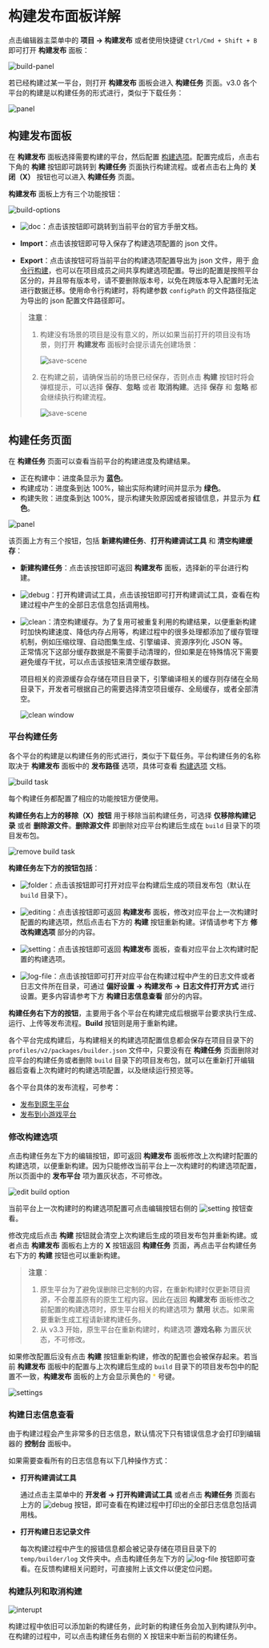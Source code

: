 # 构建发布面板详解

点击编辑器主菜单中的 **项目 -> 构建发布** 或者使用快捷键 `Ctrl/Cmd + Shift + B` 即可打开 **构建发布** 面板：

![build-panel](./build-panel/build-panel.png)

若已经构建过某一平台，则打开 **构建发布** 面板会进入 **构建任务** 页面。v3.0 各个平台的构建是以构建任务的形式进行，类似于下载任务：

![panel](./build-panel/panel.png)

## 构建发布面板

在 **构建发布** 面板选择需要构建的平台，然后配置 [构建选项](build-options.md)。配置完成后，点击右下角的 **构建** 按钮即可跳转到 **构建任务** 页面执行构建流程。或者点击右上角的 **关闭（X）** 按钮也可以进入 **构建任务** 页面。

**构建发布** 面板上方有三个功能按钮：

![build-options](./build-panel/build-options.png)

- ![doc](./build-panel/doc.png)：点击该按钮即可跳转到当前平台的官方手册文档。

- **Import**：点击该按钮即可导入保存了构建选项配置的 json 文件。

- **Export**：点击该按钮可将当前平台的构建选项配置导出为 json 文件，用于 [命令行构建](publish-in-command-line.md)，也可以在项目成员之间共享构建选项配置。导出的配置是按照平台区分的，并且带有版本号，请不要删除版本号，以免在跨版本导入配置时无法进行数据迁移。使用命令行构建时，将构建参数 `configPath` 的文件路径指定为导出的 json 配置文件路径即可。

> **注意**：
>
> 1. 构建没有场景的项目是没有意义的，所以如果当前打开的项目没有场景，则打开 **构建发布** 面板时会提示请先创建场景：
>
>     ![save-scene](./build-panel/create-scene-first.png)
>
> 2. 在构建之前，请确保当前的场景已经保存，否则点击 **构建** 按钮时将会弹框提示，可以选择 **保存**、**忽略** 或者 **取消构建**。选择 **保存** 和 **忽略** 都会继续执行构建流程。
>
>     ![save-scene](./build-panel/save-scene.png)

## 构建任务页面

在 **构建任务** 页面可以查看当前平台的构建进度及构建结果。

- 正在构建中：进度条显示为 **蓝色**。
- 构建成功：进度条到达 100%，输出实际构建时间并显示为 **绿色**。
- 构建失败：进度条到达 100%，提示构建失败原因或者报错信息，并显示为 **红色**。

![panel](./build-panel/build-page.png)

该页面上方有三个按钮，包括 **新建构建任务**、**打开构建调试工具** 和 **清空构建缓存**：

- **新建构建任务**：点击该按钮即可返回 **构建发布** 面板，选择新的平台进行构建。

- ![debug](./build-panel/debug.png)：打开构建调试工具，点击该按钮即可打开构建调试工具，查看在构建过程中产生的全部日志信息包括调用栈。

- ![clean](./build-panel/clean.png)：清空构建缓存。为了复用可被重复利用的构建结果，以便重新构建时加快构建速度、降低内存占用等，构建过程中的很多处理都添加了缓存管理机制，例如压缩纹理、自动图集生成、引擎编译、资源序列化 JSON 等。<br>正常情况下这部分缓存数据是不需要手动清理的，但如果是在特殊情况下需要避免缓存干扰，可以点击该按钮来清空缓存数据。

  项目相关的资源缓存会存储在项目目录下，引擎编译相关的缓存则存储在全局目录下，开发者可根据自己的需要选择清空项目缓存、全局缓存，或者全部清空。

  ![clean window](./build-panel/clean-window.png)

### 平台构建任务

各个平台的构建是以构建任务的形式进行，类似于下载任务。平台构建任务的名称取决于 **构建发布** 面板中的 **发布路径** 选项，具体可查看 [构建选项](build-options.md) 文档。

![build task](./build-panel/build-task.png)

每个构建任务都配置了相应的功能按钮方便使用。

**构建任务右上方的移除（X）按钮** 用于移除当前构建任务，可选择 **仅移除构建记录** 或者 **删除源文件**。**删除源文件** 即删除对应平台构建后生成在 `build` 目录下的项目发布包。

![remove build task](./build-panel/remove-build-task.png)

**构建任务左下方的按钮包括**：

- ![folder](./build-panel/folder.png)：点击该按钮即可打开对应平台构建后生成的项目发布包（默认在 `build` 目录下）。

- ![editing](./build-panel/editing.png)：点击该按钮即可返回 **构建发布** 面板，修改对应平台上一次构建时配置的构建选项，然后点击右下方的 **构建** 按钮重新构建。详情请参考下方 **修改构建选项** 部分的内容。

- ![setting](./build-panel/view_build_parameter.png)：点击该按钮即可返回 **构建发布** 面板，查看对应平台上次构建时配置的构建选项。

- ![log-file](./build-panel/log-file.png)：点击该按钮即可打开对应平台在构建过程中产生的日志文件或者日志文件所在目录，可通过 **偏好设置 -> 构建发布 -> 日志文件打开方式** 进行设置。更多内容请参考下方 **构建日志信息查看** 部分的内容。

**构建任务右下方的按钮**，主要用于各个平台在构建完成后根据平台要求执行生成、运行、上传等发布流程。**Build** 按钮则是用于重新构建。

各个平台完成构建后，与构建相关的构建选项配置信息都会保存在项目目录下的 `profiles/v2/packages/builder.json` 文件中，只要没有在 **构建任务** 页面删除对应平台的构建任务或者删除 `build` 目录下的项目发布包，就可以在重新打开编辑器后查看上次构建时的构建选项配置，以及继续运行预览等。

各个平台具体的发布流程，可参考：

- [发布到原生平台](native-options.md)
- [发布到小游戏平台](publish-mini-game.md)

### 修改构建选项

点击构建任务左下方的编辑按钮，即可返回 **构建发布** 面板修改上次构建时配置的构建选项，以便重新构建。因为只能修改当前平台上一次构建时的构建选项配置，所以页面中的 **发布平台** 项为置灰状态，不可修改。

![edit build option](./build-panel/edit-build-option.png)

当前平台上一次构建时的构建选项配置可点击编辑按钮右侧的 ![setting](./build-panel/view_build_parameter.png) 按钮查看。

修改完成后点击 **构建** 按钮就会清空上次构建后生成的项目发布包并重新构建。或者点击 **构建发布** 面板右上方的 **X** 按钮返回 **构建任务** 页面，再点击平台构建任务右下方的 **构建** 按钮也可以重新构建。

> **注意**：
>
> 1. 原生平台为了避免误删除已定制的内容，在重新构建时仅更新项目资源，不会覆盖原有的原生工程内容。因此在返回 **构建发布** 面板修改之前配置的构建选项时，原生平台相关的构建选项为 **禁用** 状态。如果需要重新生成工程请新建构建任务。
> 2. 从 v3.3 开始，原生平台在重新构建时，构建选项 **游戏名称** 为置灰状态，不可修改。

如果修改配置后没有点击 **构建** 按钮重新构建，修改的配置也会被保存起来。若当前 **构建发布** 面板中的配置与上次构建后生成的 `build` 目录下的项目发布包中的配置不一致，**构建发布** 面板的上方会显示黄色的 <font color=#F0C800>*</font> 号键。

![settings](build-panel/settings.png)

### 构建日志信息查看

由于构建过程会产生非常多的日志信息，默认情况下只有错误信息才会打印到编辑器的 **控制台** 面板中。

如果需要查看所有的日志信息有以下几种操作方式：

- **打开构建调试工具**

    通过点击主菜单中的 **开发者 -> 打开构建调试工具** 或者点击 **构建任务** 页面右上方的 ![debug](./build-panel/debug.png) 按钮，即可查看在构建过程中打印出的全部日志信息包括调用栈。

- **打开构建日志记录文件**

    每次构建过程中产生的报错信息都会被记录存储在项目目录下的 `temp/builder/log` 文件夹中。点击构建任务左下方的 ![log-file](./build-panel/log-file.png) 按钮即可查看。在反馈构建相关问题时，可直接附上该文件以便定位问题。

### 构建队列和取消构建

![interupt](build-panel/interrupt.gif)

构建过程中依旧可以添加新的构建任务，此时新的构建任务会加入到构建队列中。
在构建的过程中，可以点击构建任务右侧的 X 按钮来中断当前的构建任务。
